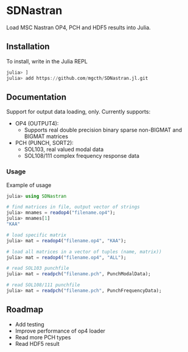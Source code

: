# SDNastran

Load MSC Nastran OP4, PCH and HDF5 results into Julia.

## Installation
To install, write in the Julia REPL

```julia
julia> ]
julia> add https://github.com/mgcth/SDNastran.jl.git
```

## Documentation
Support for output data loading, only. Currently supports:
* OP4 (OUTPUT4):
    * Supports real double precision binary sparse non-BIGMAT and BIGMAT matrices
* PCH (PUNCH, SORT2):
    * SOL103, real valued modal data
    * SOL108/111 complex frequency response data

### Usage
Example of usage

```julia
julia> using SDNastran

# find matrices in file, output vector of strings
julia> mnames = readop4("filename.op4");
julia> mnames[1]
"KAA"

# load specific matrix
julia> mat = readop4("filename.op4", "KAA");

# load all matrices in a vector of tuples (name, matrix))
julia> mat = readop4("filename.op4", "ALL");

# read SOL103 punchfile
julia> mat = readpch("filename.pch", PunchModalData);

# read SOL108/111 punchfile
julia> mat = readpch("filename.pch", PunchFrequencyData);
```

## Roadmap
- Add testing
- Improve performance of op4 loader
- Read more PCH types 
- Read HDF5 result
